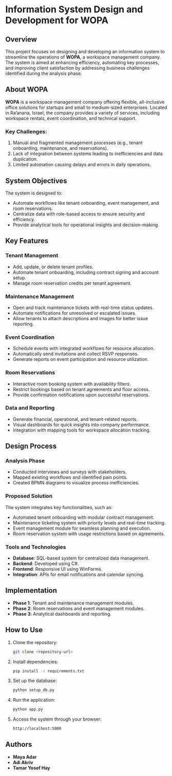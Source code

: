 # Information System Design and Development for WOPA

## Overview
This project focuses on designing and developing an information system to streamline the operations of **WOPA**, a workspace management company. The system is aimed at enhancing efficiency, automating key processes, and improving client satisfaction by addressing business challenges identified during the analysis phase.

## About WOPA
**WOPA** is a workspace management company offering flexible, all-inclusive office solutions for startups and small to medium-sized enterprises. Located in Ra’anana, Israel, the company provides a variety of services, including workspace rentals, event coordination, and technical support.

### Key Challenges:
1. Manual and fragmented management processes (e.g., tenant onboarding, maintenance, and reservations).
2. Lack of integration between systems leading to inefficiencies and data duplication.
3. Limited automation causing delays and errors in daily operations.

## System Objectives
The system is designed to:
- Automate workflows like tenant onboarding, event management, and room reservations.
- Centralize data with role-based access to ensure security and efficiency.
- Provide analytical tools for operational insights and decision-making.

## Key Features
### Tenant Management
- Add, update, or delete tenant profiles.
- Automate tenant onboarding, including contract signing and account setup.
- Manage room reservation credits per tenant agreement.

### Maintenance Management
- Open and track maintenance tickets with real-time status updates.
- Automate notifications for unresolved or escalated issues.
- Allow tenants to attach descriptions and images for better issue reporting.

### Event Coordination
- Schedule events with integrated workflows for resource allocation.
- Automatically send invitations and collect RSVP responses.
- Generate reports on event participation and resource utilization.

### Room Reservations
- Interactive room booking system with availability filters.
- Restrict bookings based on tenant agreements and floor access.
- Provide confirmation notifications upon successful reservations.

### Data and Reporting
- Generate financial, operational, and tenant-related reports.
- Visual dashboards for quick insights into company performance.
- Integration with mapping tools for workspace allocation tracking.

## Design Process
### Analysis Phase
- Conducted interviews and surveys with stakeholders.
- Mapped existing workflows and identified pain points.
- Created BPMN diagrams to visualize process inefficiencies.

### Proposed Solution
The system integrates key functionalities, such as:
- Automated tenant onboarding with modular contract management.
- Maintenance ticketing system with priority levels and real-time tracking.
- Event management module for seamless planning and execution.
- Room reservation system with usage restrictions based on agreements.

### Tools and Technologies
- **Database**: SQL-based system for centralized data management.
- **Backend**: Developed using C#.
- **Frontend**: Responsive UI using WinForms.
- **Integration**: APIs for email notifications and calendar syncing.

## Implementation
- **Phase 1**: Tenant and maintenance management modules.
- **Phase 2**: Room reservations and event management modules.
- **Phase 3**: Analytical dashboards and reporting.

## How to Use
1. Clone the repository:
   ```bash
   git clone <repository-url>
   ```
2. Install dependencies:
   ```bash
   pip install -r requirements.txt
   ```
3. Set up the database:
   ```bash
   python setup_db.py
   ```
4. Run the application:
   ```bash
   python app.py
   ```
5. Access the system through your browser:
   ```bash
   http://localhost:5000
   ```
## Authors
- **Maya Adar**
- **Adi Akriv**
- **Tamar Yosef Hay**
